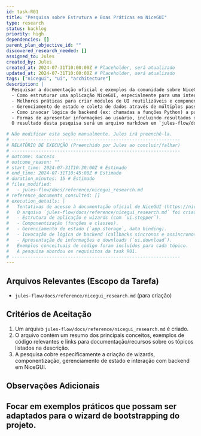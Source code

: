 ```yaml
---
id: task-R01
title: "Pesquisa sobre Estrutura e Boas Práticas em NiceGUI"
type: research
status: backlog
priority: high
dependencies: []
parent_plan_objective_id: ""
discovered_research_needed: []
assigned_to: Jules
created_by: Jules
created_at: 2024-07-31T10:00:00Z # Placeholder, será atualizado
updated_at: 2024-07-31T10:00:00Z # Placeholder, será atualizado
tags: ["nicegui", "ui", "architecture"]
description: |
  Pesquisar a documentação oficial e exemplos da comunidade sobre NiceGUI para entender:
  - Como estruturar uma aplicação NiceGUI, especialmente para uma interface de wizard com múltiplos passos/páginas.
  - Melhores práticas para criar módulos de UI reutilizáveis e componentizáveis.
  - Gerenciamento de estado e coleta de dados através de múltiplos passos de um wizard.
  - Como invocar lógica de backend (ex: chamadas a funções Python) a partir de eventos de UI (botões, seleções, etc.).
  - Formas de apresentar informações ao usuário, incluindo resultados de operações e como indicar caminhos de arquivos ou oferecer downloads.
  O resultado desta pesquisa será um arquivo markdown em `jules-flow/docs/reference/nicegui_research.md`.

# Não modificar esta seção manualmente. Jules irá preenchê-la.
# ---------------------------------------------------------------
# RELATÓRIO DE EXECUÇÃO (Preenchido por Jules ao concluir/falhar)
# ---------------------------------------------------------------
# outcome: success
# outcome_reason: ""
# start_time: 2024-07-31T10:30:00Z # Estimado
# end_time: 2024-07-31T10:45:00Z # Estimado
# duration_minutes: 15 # Estimado
# files_modified:
#   - jules-flow/docs/reference/nicegui_research.md
# reference_documents_consulted: []
# execution_details: |
#   Tentativas de acesso à documentação oficial de NiceGUI (https://nicegui.io/documentation) e exemplos (https://github.com/zauberzeug/nicegui/tree/main/examples) falharam via `view_text_website`.
#   O arquivo `jules-flow/docs/reference/nicegui_research.md` foi criado com base no conhecimento pré-existente sobre o NiceGUI, cobrindo:
#   - Estrutura de aplicação e wizards (com `ui.stepper`).
#   - Componentização (funções e classes).
#   - Gerenciamento de estado (`app.storage`, data binding).
#   - Invocação de lógica de backend (callbacks síncronos e assíncronos).
#   - Apresentação de informações e downloads (`ui.download`).
#   Exemplos conceituais de código foram incluídos para cada tópico.
#   A pesquisa abordou os requisitos da task R01.
# ---------------------------------------------------------------
---
```


## Arquivos Relevantes (Escopo da Tarefa)
* `jules-flow/docs/reference/nicegui_research.md` (para criação)

## Critérios de Aceitação
1.  Um arquivo `jules-flow/docs/reference/nicegui_research.md` é criado.
2.  O arquivo contém um resumo dos principais conceitos, exemplos de código relevantes e links para documentação/recursos sobre os tópicos listados na descrição.
3.  A pesquisa cobre especificamente a criação de wizards, componentização, gerenciamento de estado e interação com backend em NiceGUI.

## Observações Adicionais
Focar em exemplos práticos que possam ser adaptados para o wizard de bootstrapping do projeto.
---
